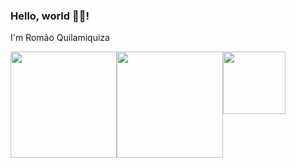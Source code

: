 ### Hello, world 👋🏾!

I'm Romão Quilamiquiza
<div style="display: flex;">
  <img height="170em" src="https://github-readme-stats.vercel.app/api?username=rquilamiquiza&theme=dracula&hide_border=false&include_all_commits=true&show_icons=true&count_private=true&icon_color=777bd9&title_color=777bd9&bg_color=1a181a" />
  <img height="170em" src="https://github-readme-stats.vercel.app/api/top-langs/?username=rquilamiquiza&layout=compact&langs_count=5&icon_color=777bd9&title_color=777bd9&bg_color=1a181a&text_color=FFFF" />
  <img height="100px" src="https://i.imgur.com/FhMqZ30.gif">
</div>
